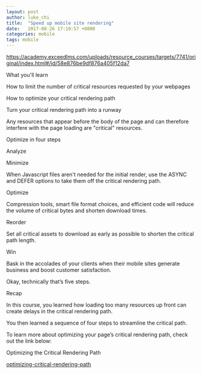 ```yaml
---
layout: post
author: luke_chi
title:  "Speed up mobile site rendering"
date:   2017-08-26 17:10:57 +0800
categories: mobile
tags: mobile
---
```


https://academy.exceedlms.com/uploads/resource_courses/targets/7741/original/index.html#/id/58e876be9df876a405f12da7

What you'll learn

How to limit the number of critical resources requested by your webpages

How to optimize your critical rendering path 


Turn your critical rendering path into a runway

Any resources that appear before the body of the page and can therefore interfere with the page loading are "critical" resources.


Optimize in four steps

Analyze

Minimize 

When Javascript files aren't needed for the initial render, use the ASYNC and DEFER options to take them off the critical rendering path.

Optimize

Compression tools, smart file format choices, and efficient code will reduce the volume of critical bytes and shorten download times.

Reorder

Set all critical assets to download as early as possible to shorten the critical path length.

Win

Bask in the accolades of your clients when their mobile sites generate business and boost customer satisfaction.

Okay, technically that’s five steps. 


Recap

In this course, you learned how loading too many resources up front can create delays in the critical rendering path. 

You then learned a sequence of four steps to streamline the critical path.

To learn more about optimizing your page’s critical rendering path, check out the link below:

Optimizing the Critical Rendering Path

<a href="https://developers.google.com/web/fundamentals/performance/critical-rendering-path/optimizing-critical-rendering-path">optimizing-critical-rendering-path</a>
